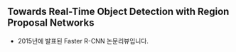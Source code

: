 ## Towards Real-Time Object Detection with Region Proposal Networks  
- 2015년에 발표된 Faster R-CNN 논문리뷰입니다.
